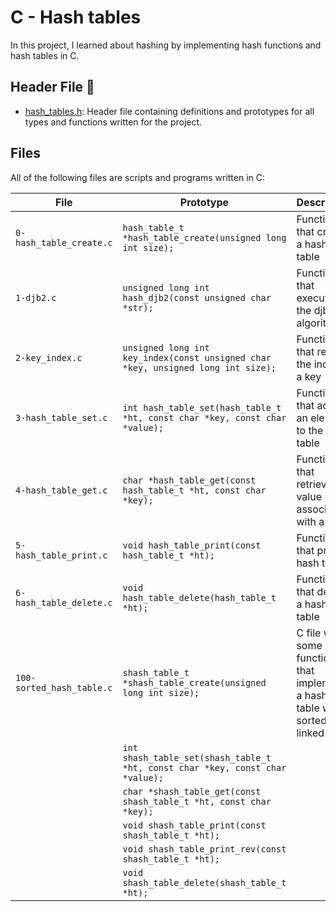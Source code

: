 # C - Hash tables

In this project, I learned about hashing by implementing hash functions
and hash tables in C.

## Header File :file_folder:

* [hash_tables.h](./hash_tables.h): Header file containing definitions and prototypes for
all types and functions written for the project.

## Files
All of the following files are scripts and programs written in C:

| File | Prototype | Description |
| --- | --- | ----------- |
| `0-hash_table_create.c` | `hash_table_t *hash_table_create(unsigned long int size);` | Function that creates a hash table |
| `1-djb2.c` | `unsigned long int hash_djb2(const unsigned char *str);` | Function that executes the djb2 algorithm |
| `2-key_index.c` | `unsigned long int key_index(const unsigned char *key, unsigned long int size);` | Function that returns the index of a key |
| `3-hash_table_set.c` | `int hash_table_set(hash_table_t *ht, const char *key, const char *value);` | Function that adds an element to the hash table |
| `4-hash_table_get.c` | `char *hash_table_get(const hash_table_t *ht, const char *key);` | Function that retrieves a value associated with a key |
| `5-hash_table_print.c` | `void hash_table_print(const hash_table_t *ht);` | Function that prints a hash table |
| `6-hash_table_delete.c` | `void hash_table_delete(hash_table_t *ht);` | Function that deletes a hash table |
| `100-sorted_hash_table.c` | `shash_table_t *shash_table_create(unsigned long int size);` | C file with some functions that implements a hash table with a sorted linked list |
| | `int shash_table_set(shash_table_t *ht, const char *key, const char *value);` |
| | `char *shash_table_get(const shash_table_t *ht, const char *key);` |
| | `void shash_table_print(const shash_table_t *ht);` |
| | `void shash_table_print_rev(const shash_table_t *ht);` |
| | `void shash_table_delete(shash_table_t *ht);` |
